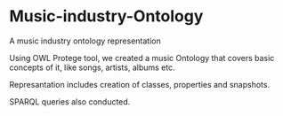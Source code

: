 # Music-industry-Ontology
A music industry ontology representation

Using OWL Protege tool, we created a music Ontology that covers basic concepts of it, like songs, artists, albums etc.

Represantation includes creation of classes, properties and snapshots.

SPARQL queries also conducted. 
